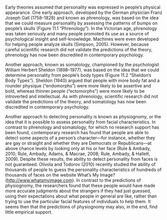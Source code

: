 Early theories assumed that personality was expressed in people’s physical appearance. One early
approach, developed by the German physician Franz Joseph Gall (1758–1828) and known as
phrenology, was based on the idea that we could measure personality by assessing the patterns of bumps
on people’s skulls (Figure 11.1 “Phrenology”). In the Victorian age, phrenology was taken seriously
and many people promoted its use as a source of psychological insight and self-knowledge. Machines
were even developed for helping people analyze skulls (Simpson, 2005). However, because careful
scientific research did not validate the predictions of the theory, phrenology has now been discredited in
contemporary psychology.

Another approach, known as somatology, championed by the psychologist William Herbert Sheldon
(1898–1977), was based on the idea that we could determine personality from people’s body types
(Figure 11.2 “Sheldon’s Body Types”). Sheldon (1940) argued that people with more body fat and a
rounder physique (“endomorphs”) were more likely to be assertive and bold, whereas thinner people
(“ectomorphs”) were more likely to be introverted and intellectual. As with phrenology, scientific
research did not validate the predictions of the theory, and somatology has now been discredited in
contemporary psychology.

Another approach to detecting personality is known as physiognomy, or the idea that it is possible to
assess personality from facial characteristics. In contrast to phrenology and somatology, for which no
research support has been found, contemporary research has found that people are able to detect some
aspects of a person’s character—for instance, whether they are gay or straight and whether they are
Democrats or Republicans—at above chance levels by looking only at his or her face (Rule & Ambady,
2010; Rule, Ambady, Adams, & Macrae, 2008; Rule, Ambady, & Hallett, 2009).
Despite these results, the ability to detect personality from faces is not guaranteed. Olivola and Todorov
(2010) recently studied the ability of thousands of people to guess the personality characteristics of
hundreds of thousands of faces on the website What’s My Image? (http://www.whatsmyimage.com). In
contrast to the predictions of physiognomy, the researchers found that these people would have made
more accurate judgments about the strangers if they had just guessed, using their expectations about
what people in general are like, rather than trying to use the particular facial features of individuals to
help them. It seems then that the predictions of physiognomy may also, in the end, find little empirical
support.
